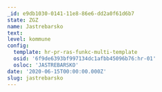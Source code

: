 ```yaml
---
_id: e9db1030-0141-11e8-86e6-dd2a0f61d6b7
state: ZGZ
name: Jastrebarsko
text:
level: kommune
config:
  template: hr-pr-ras-funkc-multi-template
  osid: '6f9de6393bf997134dc1afbb45096b76:hr-01'
  osloc: 'JASTREBARSKO'
date: '2020-06-15T00:00:00.000Z'
slug: jastrebarsko
---
```

